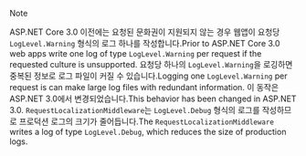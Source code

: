 > [!NOTE]
> <span data-ttu-id="0564f-101">ASP.NET Core 3.0 이전에는 요청된 문화권이 지원되지 않는 경우 웹앱이 요청당 `LogLevel.Warning` 형식의 로그 하나를 작성합니다.</span><span class="sxs-lookup"><span data-stu-id="0564f-101">Prior to ASP.NET Core 3.0 web apps write one log of type `LogLevel.Warning` per request if the requested culture is unsupported.</span></span> <span data-ttu-id="0564f-102">요청당 하나의 `LogLevel.Warning`을 로깅하면 중복된 정보로 로그 파일이 커질 수 있습니다.</span><span class="sxs-lookup"><span data-stu-id="0564f-102">Logging one `LogLevel.Warning` per request is can make large log files with redundant information.</span></span> <span data-ttu-id="0564f-103">이 동작은 ASP.NET 3.0에서 변경되었습니다.</span><span class="sxs-lookup"><span data-stu-id="0564f-103">This behavior has been changed in ASP.NET 3.0.</span></span> <span data-ttu-id="0564f-104">`RequestLocalizationMiddleware`는 `LogLevel.Debug` 형식의 로그를 작성하므로 프로덕션 로그의 크기가 줄어듭니다.</span><span class="sxs-lookup"><span data-stu-id="0564f-104">The `RequestLocalizationMiddleware` writes a log of type `LogLevel.Debug`, which reduces the size of production logs.</span></span>